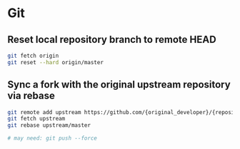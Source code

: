 # Git

## Reset local repository branch to remote HEAD

```sh
git fetch origin
git reset --hard origin/master
```

## Sync a fork with the original upstream repository via rebase

```sh
git remote add upstream https://github.com/{original_developer}/{repository}
git fetch upstream
git rebase upstream/master

# may need: git push --force
```
